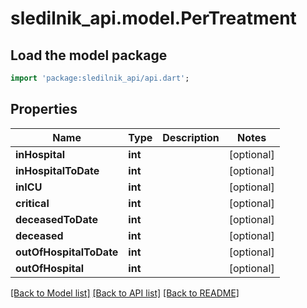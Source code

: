 # sledilnik_api.model.PerTreatment

## Load the model package
```dart
import 'package:sledilnik_api/api.dart';
```

## Properties
Name | Type | Description | Notes
------------ | ------------- | ------------- | -------------
**inHospital** | **int** |  | [optional] 
**inHospitalToDate** | **int** |  | [optional] 
**inICU** | **int** |  | [optional] 
**critical** | **int** |  | [optional] 
**deceasedToDate** | **int** |  | [optional] 
**deceased** | **int** |  | [optional] 
**outOfHospitalToDate** | **int** |  | [optional] 
**outOfHospital** | **int** |  | [optional] 

[[Back to Model list]](../README.md#documentation-for-models) [[Back to API list]](../README.md#documentation-for-api-endpoints) [[Back to README]](../README.md)


